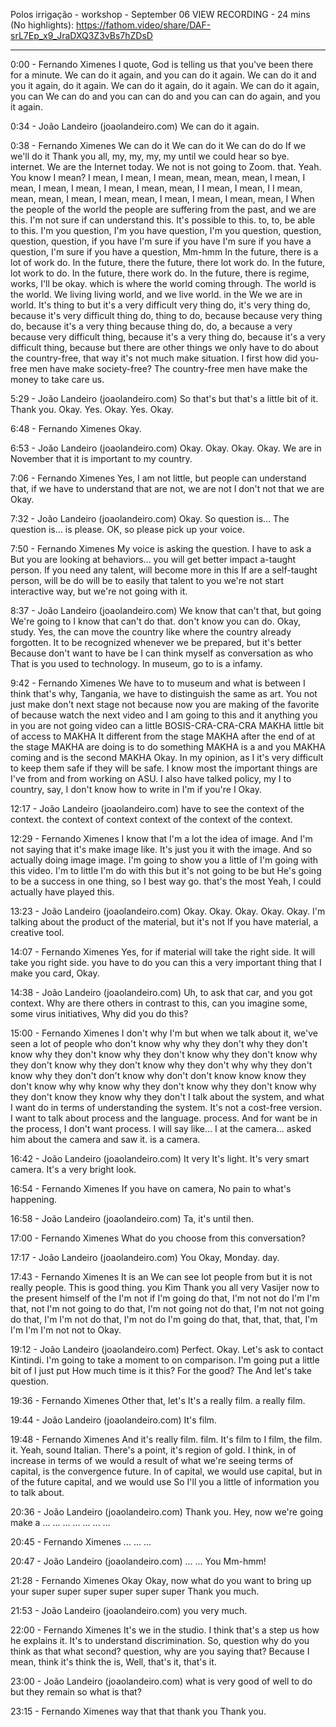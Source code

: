 Polos irrigação - workshop - September 06
VIEW RECORDING - 24 mins (No highlights): https://fathom.video/share/DAF-srL7Ep_x9_JraDXQ3Z3vBs7hZDsD

---

0:00 - Fernando Ximenes
  I quote, God is telling us that you've been there for a minute. We can do it again, and you can do it again.  We can do it and you it again, do it again. We can do it again, do it again. We can do it again, you can We can do and you can can do and you can can do again, and you it again.

0:34 - João Landeiro (joaolandeiro.com)
  We can do it again.

0:38 - Fernando Ximenes
  We can do it We can do it We can do do If we we'll do it Thank you all, my, my, my, my until we could hear so bye.  internet. We are the Internet today. We not is not going to Zoom. that. Yeah. You know I mean? I mean, I mean, I mean, mean, mean, mean, I mean, I mean, I mean, I mean, I mean, I mean, mean, I I mean, I mean, I I mean, mean, mean, I mean, I mean, mean, I mean, I mean, I mean, mean, I  When the people of the world the people are suffering from the past, and we are this. I'm not sure if can understand this.  It's possible to this. to, to, be able to this. I'm you question, I'm you have question, I'm you question, question, question, question, if you have I'm sure if you have I'm sure if you have a question, I'm sure if you have a question, Mm-hmm  In the future, there is a lot of work do. In the future, there the future, there lot work do.  In the future, lot work to do. In the future, there work do. In the future, there is regime, works, I'll be okay.  which is where the world coming through. The world is the world. We living living world, and we live world.  in the We we are in world. It's thing to but it's a very difficult very thing do, it's very thing do, because it's very difficult thing do, thing to do, because because very thing do, because it's a very thing because thing do, do, a because a very because very difficult thing, because it's a very thing do, because it's a very difficult thing, because  but there are other things we only have to do about the country-free, that way it's not much make situation.  I first how did you-free men have make society-free? The country-free men have make the money to take care us.

5:29 - João Landeiro (joaolandeiro.com)
  So that's but that's a little bit of it. Thank you. Okay. Yes. Okay. Yes. Okay.

6:48 - Fernando Ximenes
  Okay.

6:53 - João Landeiro (joaolandeiro.com)
  Okay. Okay. Okay. Okay. We are in November that it is important to my country.

7:06 - Fernando Ximenes
  Yes, I am not little, but people can understand that, if we have to understand that are not, we are not I don't not that we are Okay.

7:32 - João Landeiro (joaolandeiro.com)
  Okay. So question is… The question is… is please. OK, so please pick up your voice.

7:50 - Fernando Ximenes
  My voice is asking the question. I have to ask a But you are looking at behaviors... you will get better impact a-taught person.  If you need any talent, will become more in this If are a self-taught person, will be do will be to easily that talent to you we're not start interactive way, but we're not going with it.

8:37 - João Landeiro (joaolandeiro.com)
  We know that can't that, but going We're going to I know that can't do that. don't know you can do.  Okay, study. Yes, the can move the country like where the country already forgotten. It to be recognized whenever we be prepared, but it's better Because don't want to have be I can think myself as conversation as who That is you used to technology.  In museum, go to is a infamy.

9:42 - Fernando Ximenes
  We have to to museum and what is between I think that's why, Tangania, we have to distinguish the same as art.  You not just make don't next stage not because now you are making of the favorite of because watch the next video and I am going to this and it anything you in you are not going video can a little BOSIS-CRA-CRA-CRA  MAKHA little bit of access to MAKHA It different from the stage MAKHA after the end of at the stage MAKHA are doing is to do something MAKHA is a and you MAKHA coming and is the second MAKHA Okay.  In my opinion, as I it's very difficult to keep them safe if they will be safe. I know most the important things are I've from and from working on ASU.  I also have talked policy, my I to country, say, I don't know how to write in I'm if you're I Okay.

12:17 - João Landeiro (joaolandeiro.com)
  have to see the context of the context. the context of context context of the context of the context.

12:29 - Fernando Ximenes
  I know that I'm a lot the idea of image. And I'm not saying that it's make image like. It's just you it with the image.  And so actually doing image image. I'm going to show you a little of I'm going with this video. I'm to little I'm do with this  but it's not going to be but He's going to be a success in one thing, so I best way go.  that's the most Yeah, I could actually have played this.

13:23 - João Landeiro (joaolandeiro.com)
   Okay. Okay. Okay. Okay. Okay. I'm talking about the product of the material, but it's not If you have material, a creative tool.

14:07 - Fernando Ximenes
  Yes, for if material will take the right side. It will take you right side. you have to do you can this a very important thing that I make you card, Okay.

14:38 - João Landeiro (joaolandeiro.com)
  Uh, to ask that car, and you got context. Why are there others in contrast to this, can you imagine some, some virus initiatives, Why did you do this?

15:00 - Fernando Ximenes
  I don't why I'm but when we talk about it, we've seen a lot of people who don't know why why they don't why they don't know why they don't know why they don't know why they don't know why they don't know why they don't know why they don't why why they don't know why they don't don't know why don't don't know know know they don't know why why know why they don't know why they don't know why they don't know they know why they don't  I talk about the system, and what I want do in terms of understanding the system. It's not a cost-free version.  I want to talk about process and the language. process. And for want be in the process, I don't want process.  I will say like... I at the camera... asked him about the camera and saw it. is a camera.

16:42 - João Landeiro (joaolandeiro.com)
  It very It's light. It's very smart camera. It's a very bright look.

16:54 - Fernando Ximenes
  If you have on camera, No pain to what's happening.

16:58 - João Landeiro (joaolandeiro.com)
  Ta, it's until then.

17:00 - Fernando Ximenes
  What do you choose from this conversation?

17:17 - João Landeiro (joaolandeiro.com)
  You Okay, Monday. day.

17:43 - Fernando Ximenes
  It is an We can see lot people from but it is not really people. This is good thing. you  Kim Thank you all very Vasijer now to the present himself of the I'm not if I'm going do that, I'm not not do I'm I'm that, not I'm not going to do that, I'm not going not do that, I'm not not going do that, I'm I'm not do that, I'm not do I'm going do that, that, that, that, I'm I'm I'm I'm not not to  Okay.

19:12 - João Landeiro (joaolandeiro.com)
  Perfect. Okay. Let's ask to contact Kintindi. I'm going to take a moment to on comparison. I'm going put a little bit of I just put How much time is it this?  For the good? The And let's take question.

19:36 - Fernando Ximenes
  Other that, let's It's a really film. a really film.

19:44 - João Landeiro (joaolandeiro.com)
  It's film.

19:48 - Fernando Ximenes
  And it's really film. film. It's film to I film, the film. it. Yeah, sound Italian. There's a point, it's region of gold.  I think, in of increase in terms of we would a result of what we're seeing terms of capital, is the convergence future.  In of capital, we would use capital, but in of the future capital, and we would use So I'll you a little of information you to talk about.

20:36 - João Landeiro (joaolandeiro.com)
  Thank you. Hey, now we're going make a ... ... ... ... ... ... ...

20:45 - Fernando Ximenes
  ... ... ...

20:47 - João Landeiro (joaolandeiro.com)
  ... ... You Mm-hmm!

21:28 - Fernando Ximenes
  Okay Okay, now what do you want to bring up your super super super super super super Thank you much.

21:53 - João Landeiro (joaolandeiro.com)
  you very much.

22:00 - Fernando Ximenes
  It's we in the studio. I think that's a step us how he explains it. It's to understand discrimination. So, question why do you think as that what second?  question, why are you saying that? Because I mean, think it's think the is, Well, that's it, that's it.

23:00 - João Landeiro (joaolandeiro.com)
  what is very good of well to do but they remain so what is that?

23:15 - Fernando Ximenes
  way that that thank you Thank you.
